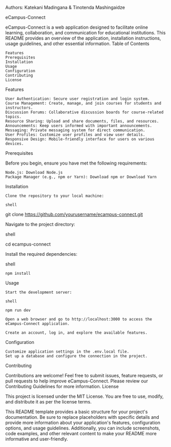 Authors: Katekani Madingana & Tinotenda Mashingaidze

eCampus-Connect

eCampus-Connect is a web application designed to facilitate online learning, collaboration, and communication for educational institutions. This README provides an overview of the application, installation instructions, usage guidelines, and other essential information.
Table of Contents

    Features
    Prerequisites
    Installation
    Usage
    Configuration
    Contributing
    License

Features

    User Authentication: Secure user registration and login system.
    Course Management: Create, manage, and join courses for students and instructors.
    Discussion Forums: Collaborative discussion boards for course-related topics.
    Resource Sharing: Upload and share documents, files, and resources.
    Announcements: Keep users informed with important announcements.
    Messaging: Private messaging system for direct communication.
    User Profiles: Customize user profiles and view user details.
    Responsive Design: Mobile-friendly interface for users on various devices.

Prerequisites

Before you begin, ensure you have met the following requirements:

    Node.js: Download Node.js
    Package Manager (e.g., npm or Yarn): Download npm or Download Yarn

Installation

    Clone the repository to your local machine:

    shell

git clone https://github.com/yourusername/ecampus-connect.git

Navigate to the project directory:

shell

cd ecampus-connect

Install the required dependencies:

shell

    npm install

Usage

    Start the development server:

    shell

    npm run dev

    Open a web browser and go to http://localhost:3000 to access the eCampus-Connect application.

    Create an account, log in, and explore the available features.

Configuration

    Customize application settings in the .env.local file.
    Set up a database and configure the connection in the project.

Contributing

Contributions are welcome! Feel free to submit issues, feature requests, or pull requests to help improve eCampus-Connect. Please review our Contributing Guidelines for more information.
License

This project is licensed under the MIT License. You are free to use, modify, and distribute it as per the license terms.

This README template provides a basic structure for your project's documentation. Be sure to replace placeholders with specific details and provide more information about your application's features, configuration options, and usage guidelines. Additionally, you can include screenshots, code examples, and other relevant content to make your README more informative and user-friendly.
